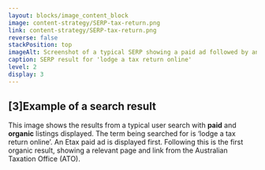 ```yaml
---
layout: blocks/image_content_block
image: content-strategy/SERP-tax-return.png
link: content-strategy/SERP-tax-return.png
reverse: false
stackPosition: top
imageAlt: Screenshot of a typical SERP showing a paid ad followed by an organic result.
caption: SERP result for 'lodge a tax return online'
level: 2
display: 3
---
```

## [3]Example of a search result 

This image shows the results from a typical user search with **paid** and **organic** listings displayed. The term being searched for is ‘lodge a tax return online’. An Etax paid ad is displayed first. Following this is the first organic result, showing a relevant page and link from the Australian Taxation Office (ATO).